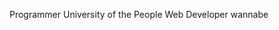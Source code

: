 Programmer
University of the People
Web Developer wannabe
<!---
godeng02/godeng02 is a ✨ special ✨ repository because its `README.md` (this file) appears on your GitHub profile.
You can click the Preview link to take a look at your changes.
--->
